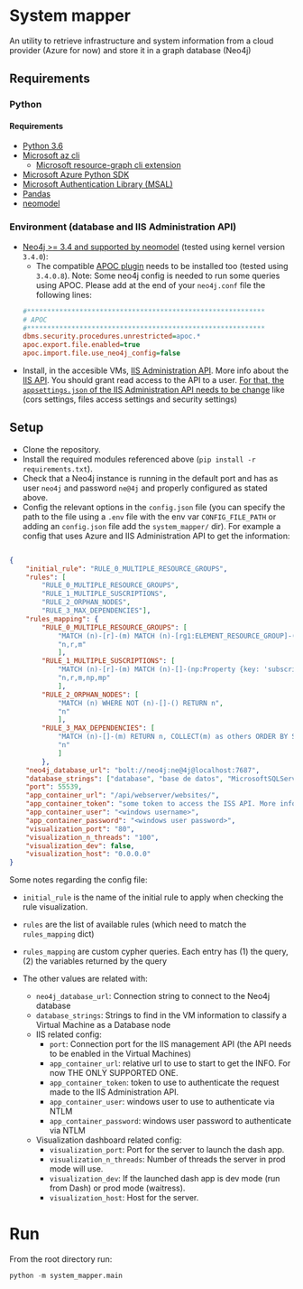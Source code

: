 # System mapper

An utility to retrieve infrastructure and system information from a cloud provider (Azure for now) and store it in a graph database (Neo4j)

## Requirements

### Python

#### Requirements
* [Python 3.6](https://www.python.org/downloads/release/python-368/)
* [Microsoft az cli](https://docs.microsoft.com/en-us/cli/azure/install-azure-cli-windows?view=azure-cli-latest)
    * [Microsoft resource-graph cli extension](https://docs.microsoft.com/en-us/cli/azure/ext/resource-graph/?view=azure-cli-latest)
* [Microsoft Azure Python SDK](https://github.com/Azure/azure-sdk-for-python/tree/master/sdk)
* [Microsoft Authentication Library (MSAL)](https://docs.microsoft.com/en-us/azure/active-directory/develop/reference-v2-libraries)
* [Pandas](https://pandas.pydata.org/)
* [neomodel](https://github.com/neo4j-contrib/neomodel)


### Environment (database and IIS Administration API)

* [Neo4j >= 3.4 and supported by neomodel](https://neo4j.com/) (tested using kernel version `3.4.0`):
    * The compatible [APOC plugin](https://github.com/neo4j-contrib/neo4j-apoc-procedures) needs to be installed too (tested using `3.4.0.8`). Note: Some neo4j config is needed to run some queries using APOC. Please add at the end of your `neo4j.conf` file the following lines:
    ```ini
    #***********************************************************
    # APOC
    #***********************************************************
    dbms.security.procedures.unrestricted=apoc.*
    apoc.export.file.enabled=true
    apoc.import.file.use_neo4j_config=false
    ```
* Install, in the accesible VMs, [IIS Administration API](https://github.com/microsoft/iis.administration). More info about the [IIS API](https://docs.microsoft.com/en-us/IIS-Administration/). You should grant read access to the API to a user. [For that, the `appsettings.json` of the IIS Administration API needs to be change](https://docs.microsoft.com/en-us/IIS-Administration/configuration/appsettings.json) like (cors settings, files access settings and security settings)

## Setup

* Clone the repository.
* Install the required modules referenced above (`pip install -r requirements.txt`).
* Check that a Neo4j instance is running in the default port and has as user `neo4j` and password `ne@4j` and properly configured as stated above.
* Config the relevant options in the `config.json` file (you can specify the path to the file using a `.env` file with the env var `CONFIG_FILE_PATH` or adding an `config.json` file add the `system_mapper/` dir). For example a config that uses Azure and IIS Administration API to get the information:

```json

{
    "initial_rule": "RULE_0_MULTIPLE_RESOURCE_GROUPS",
    "rules": [
        "RULE_0_MULTIPLE_RESOURCE_GROUPS",
        "RULE_1_MULTIPLE_SUSCRIPTIONS",
        "RULE_2_ORPHAN_NODES",
        "RULE_3_MAX_DEPENDENCIES"],
    "rules_mapping": {
        "RULE_0_MULTIPLE_RESOURCE_GROUPS": [
            "MATCH (n)-[r]-(m) MATCH (n)-[rg1:ELEMENT_RESOURCE_GROUP]-(nrg1) MATCH (m)-[rg2:ELEMENT_RESOURCE_GROUP]-(nrg2) WHERE NOT nrg1 = nrg2 RETURN n, r, m ",
            "n,r,m"
            ],
        "RULE_1_MULTIPLE_SUSCRIPTIONS": [
            "MATCH (n)-[r]-(m) MATCH (n)-[]-(np:Property {key: 'subscriptionId'}) MATCH (m)-[]-(mp:Property {key: 'subscriptionId'}) WHERE NOT np.value = mp.value RETURN n, r, m, np, mp ",
            "n,r,m,np,mp"
            ],
        "RULE_2_ORPHAN_NODES": [
            "MATCH (n) WHERE NOT (n)-[]-() RETURN n",
            "n"
            ],
        "RULE_3_MAX_DEPENDENCIES": [
            "MATCH (n)-[]-(m) RETURN n, COLLECT(m) as others ORDER BY SIZE(others) DESC LIMIT 1",
            "n"
            ]
        },
    "neo4j_database_url": "bolt://neo4j:ne@4j@localhost:7687",
    "database_strings": ["database", "base de datos", "MicrosoftSQLServer"],
    "port": 55539,
    "app_container_url": "/api/webserver/websites/",
    "app_container_token": "some token to access the ISS API. More info: https://docs.microsoft.com/en-us/IIS-Administration/management-portal/connecting",
    "app_container_user": "<windows username>",
    "app_container_password": "<windows user password>",
    "visualization_port": "80",
    "visualization_n_threads": "100",
    "visualization_dev": false,
    "visualization_host": "0.0.0.0"
}
```
Some notes regarding the config file:

* `initial_rule` is the name of the initial rule to apply when checking the rule visualization.

* `rules` are the list of available rules (which need to match the `rules_mapping` dict)

* `rules_mapping` are custom cypher queries. Each entry has (1) the query, (2) the variables returned by the query

* The other values are related with:
    * `neo4j_database_url`: Connection string to connect to the Neo4j database
    * `database_strings`: Strings to find in the VM information to classify a Virtual Machine as a Database node
    * IIS related config:
        * `port`: Connection port for the IIS management API (the API needs to be enabled in the Virtual Machines)
        * `app_container_url`: relative url to use to start to get the INFO. For now THE ONLY SUPPORTED ONE.
        * `app_container_token`: token to use to authenticate the request made to the IIS Administration API.
        * `app_container_user`: windows user to use to authenticate via NTLM
        * `app_container_password`: windows user password to authenticate via NTLM
    * Visualization dashboard related config:
        * `visualization_port`: Port for the server to launch the dash app.
        * `visualization_n_threads`: Number of threads the server in prod mode will use.
        * `visualization_dev`: If the launched dash app is dev mode (run from Dash) or prod mode (waitress).
        * `visualization_host`: Host for the server.

# Run

From the root directory run:

```python
python -m system_mapper.main
```

